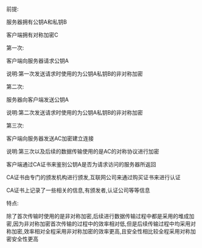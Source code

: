 前提:

服务器拥有公钥A和私钥B

客户端拥有对称加密C

 

第一次:

客户端向服务器请求公钥A

说明:第一次发送请求时使用的为公钥A私钥B的非对称加密

 

第二次:

服务器向客户端发送公钥A

说明:第二次发送请求时使用的为公钥A私钥B的非对称加密

 

第三次:

客户端向服务器发送AC加密建立连接

说明:第三次以及后续的数据传输使用的是AC的对称协议进行加密

 

客户端通过CA证书来鉴别公钥A是否为请求访问的服务器所返回

CA证书由专门的颁发机构进行颁发,互联网公司来通过购买证书来进行认证

CA证书上记录了一些相关的信息,有颁发者,认证公司等等信息

 

特点:

除了首次传输时使用的是非对称加密,后续进行数据传输过程中都是采用的堆成加密,因为非对称加密首次传输的过程中的效率相对低,但是后续传输过程中均采用对称加密,效率相对全程采用非对称加密的效率更高,且安全性相比较全程采用对称加密安全性更高

 

 

 